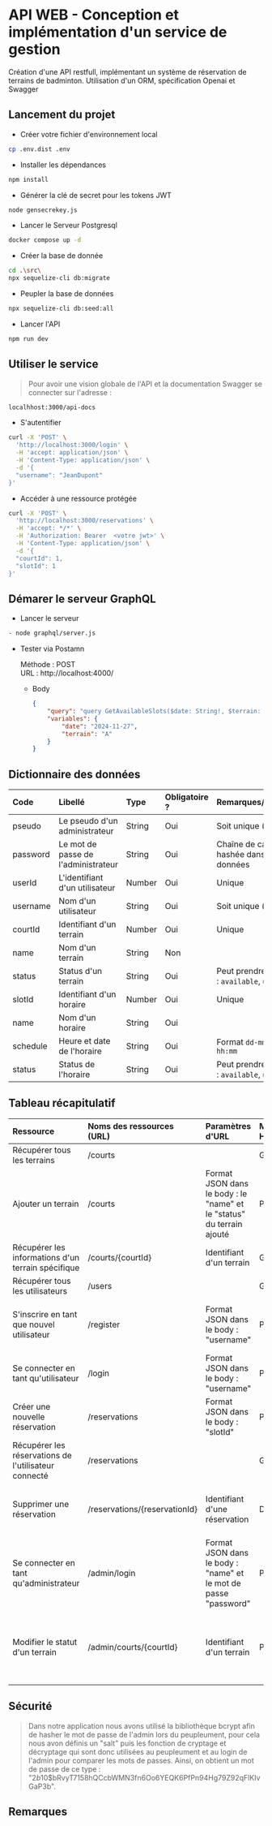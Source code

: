 # API WEB - Conception et implémentation d'un service de gestion  

Création d'une API restfull, implémentant un système de réservation de terrains de badminton. Utilisation d'un ORM, spécification Openai et Swagger

## Lancement du projet

- Créer votre fichier d'environnement local

```Bash
cp .env.dist .env
```

- Installer les dépendances

```Bash
npm install
```

- Générer la clé de secret pour les tokens JWT

```Bash
node gensecrekey.js
```

- Lancer le Serveur Postgresql

```Bash
docker compose up -d
```

- Créer la base de donnée

```Bash
cd .\src\
npx sequelize-cli db:migrate
```

- Peupler la base de données

```Bash
npx sequelize-cli db:seed:all
```

- Lancer l'API

```Bash
npm run dev
```

## Utiliser le service

>Pour avoir une vision globale de l'API et la documentation Swagger se connecter sur l'adresse :

```Bash
localhhost:3000/api-docs
```

- S'autentifier

```Bash
curl -X 'POST' \
  'http://localhost:3000/login' \
  -H 'accept: application/json' \
  -H 'Content-Type: application/json' \
  -d '{
  "username": "JeanDupont"
}'
```

- Accéder à une ressource protégée

```Bash
curl -X 'POST' \
  'http://localhost:3000/reservations' \
  -H 'accept: */*' \
  -H 'Authorization: Bearer  <votre jwt>' \
  -H 'Content-Type: application/json' \
  -d '{
  "courtId": 1,
  "slotId": 1
}'
```

## Démarer le serveur GraphQL

- Lancer le serveur

```Bash
- node graphql/server.js
```

- Tester via Postamn

    Méthode : POST \
    URL : http://localhost:4000/

  - Body

    ```Json
    {
        "query": "query GetAvailableSlots($date: String!, $terrain: String!) { availableSlots(date: $date, terrain: $terrain) { time isAvailable } }",
        "variables": {
            "date": "2024-11-27",
            "terrain": "A"
        }
    }
    ```

## Dictionnaire des données

| Code      | Libellé                             | Type    | Obligatoire ?  | Remarques/Contraintes                                     |
|:----------|:------------------------------------|:--------|:---------------|:----------------------------------------------------------|
| pseudo    | Le pseudo d'un administrateur       | String  | Oui            | Soit unique (identifiant)                                 |
| password  | Le mot de passe de l'administrateur | String  | Oui            | Chaîne de caractères hashée dans la base de données       |
| userId    | L'identifiant d'un utilisateur      | Number  | Oui            | Unique                                                    |
| username  | Nom d'un utilisateur                | String  | Oui            | Soit unique (identifiant)                                 |
| courtId   | Identifiant d'un terrain            | Number  | Oui            | Unique                                                    |
| name      | Nom d'un terrain                    | String  | Non            |                                                           |
| status    | Status d'un terrain                 | String  | Oui            | Peut prendre les valeurs : `available`, `unavailable`     |
| slotId    | Identifiant d'un horaire            | Number  | Oui            | Unique                                                    |
| name      | Nom d'un horaire                    | String  | Oui            |                                                           |
| schedule  | Heure et date de l'horaire          | String  | Oui            | Format `dd-mm-YYYY hh:mm`                                 |
| status    | Status de l'horaire                 | String  | Oui            | Peut prendre les valeurs : `available`, `unavailable`     |

## Tableau récapitulatif

| Ressource                                            | Noms des ressources (URL)         | Paramètres d'URL                                                      | Méthodes HTTP  | Commentaires                                                                                    |
|:-----------------------------------------------------|:----------------------------------|:----------------------------------------------------------------------|:---------------|:------------------------------------------------------------------------------------------------|
| Récupérer tous les terrains                          | /courts                           |                                                                       | GET            |                                                                                                 |
| Ajouter un terrain                                   | /courts                           | Format JSON dans le body : le "name" et le "status" du terrain ajouté | POST           | Le "name" doit être unique, une erreur s'affiche si ce n'est pas le cas                         |
| Récupérer les informations d'un terrain spécifique   | /courts/{courtId}                 | Identifiant d'un terrain                                              | GET            |                                                                                                 |
| Récupérer tous les utilisateurs                      | /users                            |                                                                       | GET            |                                                                                                 |
| S'inscrire en tant que nouvel utilisateur            | /register                         | Format JSON dans le body : "username"                                 | POST           | Le "username" doit être unique, une erreur s'affiche si ce n'est pas le cas                     |
| Se connecter en tant qu'utilisateur                  | /login                            | Format JSON dans le body : "username"                                 | POST           |                                                                                                 |
| Créer une nouvelle réservation                       | /reservations                     | Format JSON dans le body : "slotId"                                   | POST           |                                                                                                 |
| Récupérer les réservations de l'utilisateur connecté | /reservations                     |                                                                       | GET            | L'utilisateur doit être connecté                                                                |
| Supprimer une réservation                            | /reservations/{reservationId}     | Identifiant d'une réservation                                         | DELETE         | L'utilisateur doit être connecté pour supprimer une de ses réservations                         |
| Se connecter en tant qu'administrateur               | /admin/login                      | Format JSON dans le body : "name" et le mot de passe "password"       | POST           |                                                                                                 |
| Modifier le statut d'un terrain                      | /admin/courts/{courtId}           | Identifiant d'un terrain                                              | POST           | L'utilisateur doit être connecté en tant qu'administrateur pour modifier le statut d'un terrain |

## Sécurité

>Dans notre application nous avons utilisé la bibliothèque bcrypt afin de hasher le mot de passe de l'admin lors du peupleument, pour cela nous avon définis un "salt" puis les fonction de cryptage et décryptage qui sont donc utilisées au peupleument et au login de l'admin pour comparer les mots de passes. Ainsi, on obtient un mot de passe de ce type : "$2b$10$bRvyT7158hQCcbWMN3fn6Oo6YEQK6PfPn94Hg79Z92qFlKIvGaP3b".

## Remarques

>